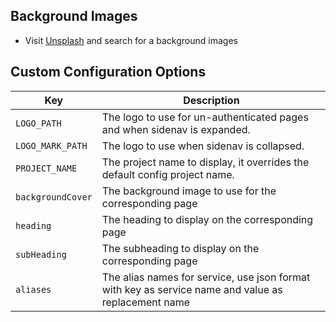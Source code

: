 ## Background Images
- Visit [Unsplash](https://unsplash.com/) and search for a background images

## Custom Configuration Options

| Key | Description |
| --- | --- |
| `LOGO_PATH` | The logo to use for un-authenticated pages and when sidenav is expanded. |
| `LOGO_MARK_PATH` | The logo to use when sidenav is collapsed. |
| `PROJECT_NAME` | The project name to display, it overrides the default config project name. |
| `backgroundCover` | The background image to use for the corresponding page |
| `heading` | The heading to display on the corresponding page |
| `subHeading` | The subheading to display on the corresponding page |
| `aliases` | The alias names for service, use json format with key as service name and value as replacement name |